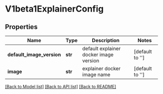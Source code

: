 # V1beta1ExplainerConfig

## Properties
Name | Type | Description | Notes
------------ | ------------- | ------------- | -------------
**default_image_version** | **str** | default explainer docker image version | [default to '']
**image** | **str** | explainer docker image name | [default to '']

[[Back to Model list]](../sdk_doc.md#documentation-for-models) [[Back to API list]](../sdk_doc.md#documentation-for-api-endpoints) [[Back to README]](../sdk_doc.md)


